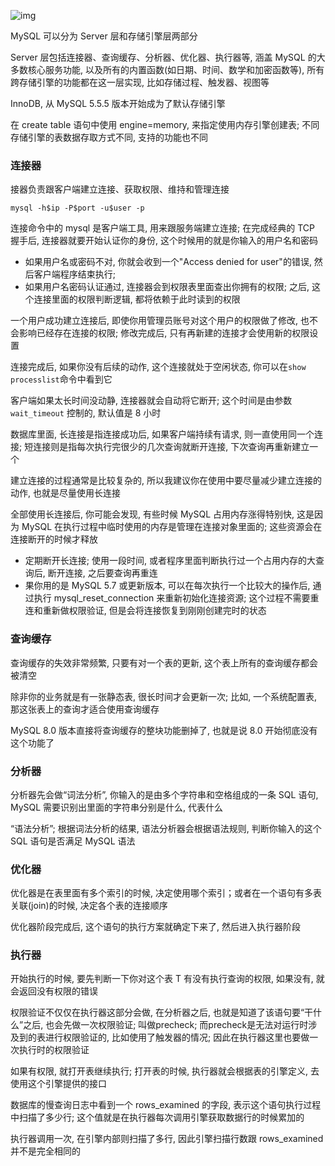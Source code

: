 ![img](https://cdn.qingweico.cn/blog/0d2070e8f84c4801adbfa03bda1f98d9.png)

MySQL 可以分为 Server 层和存储引擎层两部分

Server 层包括连接器、查询缓存、分析器、优化器、执行器等, 涵盖 MySQL 的大多数核心服务功能, 以及所有的内置函数(如日期、时间、数学和加密函数等), 所有跨存储引擎的功能都在这一层实现, 比如存储过程、触发器、视图等

InnoDB, 从 MySQL 5.5.5 版本开始成为了默认存储引擎

在 create table 语句中使用 engine=memory, 来指定使用内存引擎创建表; 不同存储引擎的表数据存取方式不同, 支持的功能也不同

### 连接器

接器负责跟客户端建立连接、获取权限、维持和管理连接

```shell
mysql -h$ip -P$port -u$user -p
```

连接命令中的 mysql 是客户端工具, 用来跟服务端建立连接; 在完成经典的 TCP 握手后, 连接器就要开始认证你的身份, 这个时候用的就是你输入的用户名和密码

- 如果用户名或密码不对, 你就会收到一个"Access denied for user"的错误, 然后客户端程序结束执行; 
- 如果用户名密码认证通过, 连接器会到权限表里面查出你拥有的权限; 之后, 这个连接里面的权限判断逻辑, 都将依赖于此时读到的权限

一个用户成功建立连接后, 即使你用管理员账号对这个用户的权限做了修改, 也不会影响已经存在连接的权限; 修改完成后, 只有再新建的连接才会使用新的权限设置

连接完成后, 如果你没有后续的动作, 这个连接就处于空闲状态, 你可以在` show processlist `命令中看到它

客户端如果太长时间没动静, 连接器就会自动将它断开; 这个时间是由参数` wait_timeout` 控制的, 默认值是 8 小时

数据库里面, 长连接是指连接成功后, 如果客户端持续有请求, 则一直使用同一个连接; 短连接则是指每次执行完很少的几次查询就断开连接, 下次查询再重新建立一个

建立连接的过程通常是比较复杂的, 所以我建议你在使用中要尽量减少建立连接的动作, 也就是尽量使用长连接

全部使用长连接后, 你可能会发现, 有些时候 MySQL 占用内存涨得特别快, 这是因为 MySQL 在执行过程中临时使用的内存是管理在连接对象里面的; 这些资源会在连接断开的时候才释放

- 定期断开长连接; 使用一段时间, 或者程序里面判断执行过一个占用内存的大查询后, 断开连接, 之后要查询再重连
- 果你用的是 MySQL 5.7 或更新版本, 可以在每次执行一个比较大的操作后, 通过执行 mysql_reset_connection 来重新初始化连接资源; 这个过程不需要重连和重新做权限验证, 但是会将连接恢复到刚刚创建完时的状态

### 查询缓存

查询缓存的失效非常频繁, 只要有对一个表的更新, 这个表上所有的查询缓存都会被清空

除非你的业务就是有一张静态表, 很长时间才会更新一次; 比如, 一个系统配置表, 那这张表上的查询才适合使用查询缓存

MySQL 8.0 版本直接将查询缓存的整块功能删掉了, 也就是说 8.0 开始彻底没有这个功能了

### 分析器

分析器先会做“词法分析”, 你输入的是由多个字符串和空格组成的一条 SQL 语句, MySQL 需要识别出里面的字符串分别是什么, 代表什么 

“语法分析”; 根据词法分析的结果, 语法分析器会根据语法规则, 判断你输入的这个 SQL 语句是否满足 MySQL 语法

### 优化器

优化器是在表里面有多个索引的时候, 决定使用哪个索引；或者在一个语句有多表关联(join)的时候, 决定各个表的连接顺序

优化器阶段完成后, 这个语句的执行方案就确定下来了, 然后进入执行器阶段

### 执行器

开始执行的时候, 要先判断一下你对这个表 T 有没有执行查询的权限, 如果没有, 就会返回没有权限的错误

权限验证不仅仅在执行器这部分会做, 在分析器之后, 也就是知道了该语句要“干什么”之后, 也会先做一次权限验证; 叫做precheck; 而precheck是无法对运行时涉及到的表进行权限验证的, 比如使用了触发器的情况; 因此在执行器这里也要做一次执行时的权限验证

如果有权限, 就打开表继续执行; 打开表的时候, 执行器就会根据表的引擎定义, 去使用这个引擎提供的接口

数据库的慢查询日志中看到一个 rows_examined 的字段, 表示这个语句执行过程中扫描了多少行; 这个值就是在执行器每次调用引擎获取数据行的时候累加的

执行器调用一次, 在引擎内部则扫描了多行, 因此引擎扫描行数跟 rows_examined 并不是完全相同的